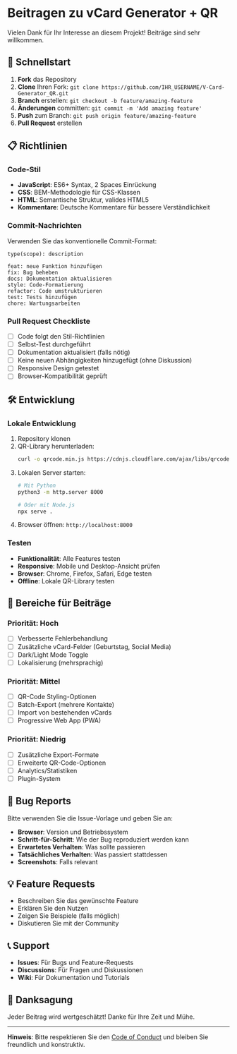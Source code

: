 # Beitragen zu vCard Generator + QR

Vielen Dank für Ihr Interesse an diesem Projekt! Beiträge sind sehr willkommen.

## 🚀 Schnellstart

1. **Fork** das Repository
2. **Clone** Ihren Fork: `git clone https://github.com/IHR_USERNAME/V-Card-Generator_QR.git`
3. **Branch** erstellen: `git checkout -b feature/amazing-feature`
4. **Änderungen** committen: `git commit -m 'Add amazing feature'`
5. **Push** zum Branch: `git push origin feature/amazing-feature`
6. **Pull Request** erstellen

## 📋 Richtlinien

### Code-Stil

- **JavaScript**: ES6+ Syntax, 2 Spaces Einrückung
- **CSS**: BEM-Methodologie für CSS-Klassen
- **HTML**: Semantische Struktur, valides HTML5
- **Kommentare**: Deutsche Kommentare für bessere Verständlichkeit

### Commit-Nachrichten

Verwenden Sie das konventionelle Commit-Format:

```
type(scope): description

feat: neue Funktion hinzufügen
fix: Bug beheben
docs: Dokumentation aktualisieren
style: Code-Formatierung
refactor: Code umstrukturieren
test: Tests hinzufügen
chore: Wartungsarbeiten
```

### Pull Request Checkliste

- [ ] Code folgt den Stil-Richtlinien
- [ ] Selbst-Test durchgeführt
- [ ] Dokumentation aktualisiert (falls nötig)
- [ ] Keine neuen Abhängigkeiten hinzugefügt (ohne Diskussion)
- [ ] Responsive Design getestet
- [ ] Browser-Kompatibilität geprüft

## 🛠️ Entwicklung

### Lokale Entwicklung

1. Repository klonen
2. QR-Library herunterladen:
   ```bash
   curl -o qrcode.min.js https://cdnjs.cloudflare.com/ajax/libs/qrcodejs/1.0.0/qrcode.min.js
   ```
3. Lokalen Server starten:
   ```bash
   # Mit Python
   python3 -m http.server 8000
   
   # Oder mit Node.js
   npx serve .
   ```
4. Browser öffnen: `http://localhost:8000`

### Testen

- **Funktionalität**: Alle Features testen
- **Responsive**: Mobile und Desktop-Ansicht prüfen
- **Browser**: Chrome, Firefox, Safari, Edge testen
- **Offline**: Lokale QR-Library testen

## 🎯 Bereiche für Beiträge

### Priorität: Hoch
- [ ] Verbesserte Fehlerbehandlung
- [ ] Zusätzliche vCard-Felder (Geburtstag, Social Media)
- [ ] Dark/Light Mode Toggle
- [ ] Lokalisierung (mehrsprachig)

### Priorität: Mittel
- [ ] QR-Code Styling-Optionen
- [ ] Batch-Export (mehrere Kontakte)
- [ ] Import von bestehenden vCards
- [ ] Progressive Web App (PWA)

### Priorität: Niedrig
- [ ] Zusätzliche Export-Formate
- [ ] Erweiterte QR-Code-Optionen
- [ ] Analytics/Statistiken
- [ ] Plugin-System

## 🐛 Bug Reports

Bitte verwenden Sie die Issue-Vorlage und geben Sie an:

- **Browser**: Version und Betriebssystem
- **Schritt-für-Schritt**: Wie der Bug reproduziert werden kann
- **Erwartetes Verhalten**: Was sollte passieren
- **Tatsächliches Verhalten**: Was passiert stattdessen
- **Screenshots**: Falls relevant

## 💡 Feature Requests

- Beschreiben Sie das gewünschte Feature
- Erklären Sie den Nutzen
- Zeigen Sie Beispiele (falls möglich)
- Diskutieren Sie mit der Community

## 📞 Support

- **Issues**: Für Bugs und Feature-Requests
- **Discussions**: Für Fragen und Diskussionen
- **Wiki**: Für Dokumentation und Tutorials

## 🙏 Danksagung

Jeder Beitrag wird wertgeschätzt! Danke für Ihre Zeit und Mühe.

---

**Hinweis**: Bitte respektieren Sie den [Code of Conduct](CODE_OF_CONDUCT.md) und bleiben Sie freundlich und konstruktiv. 